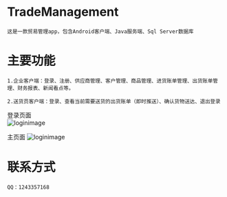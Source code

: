 # TradeManagement
	这是一款贸易管理app，包含Android客户端、Java服务端、Sql Server数据库
	
# 主要功能
	
	1.企业客户端：登录、注册、供应商管理、客户管理、商品管理、进货账单管理、出货账单管理、财务报表、新闻看点等。
	
	2.送货员客户端：登录、查看当前需要送货的出货账单（即时推送）、确认货物送达、退出登录
	
登录页面	
![loginimage](https://github.com/suncunx/TradeManagement/blob/master/ScreenShots/login.jpg)
	
主页面	
![loginimage](https://github.com/suncunx/TradeManagement/blob/master/ScreenShots/inBill.jpg)
	
# 联系方式
	QQ：1243357168